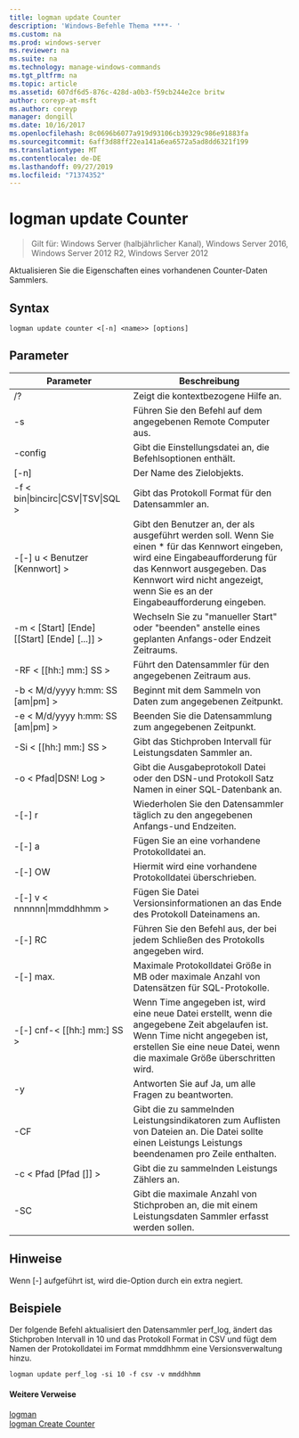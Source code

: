 ```yaml
---
title: logman update Counter
description: 'Windows-Befehle Thema ****- '
ms.custom: na
ms.prod: windows-server
ms.reviewer: na
ms.suite: na
ms.technology: manage-windows-commands
ms.tgt_pltfrm: na
ms.topic: article
ms.assetid: 607df6d5-876c-428d-a0b3-f59cb244e2ce britw
author: coreyp-at-msft
ms.author: coreyp
manager: dongill
ms.date: 10/16/2017
ms.openlocfilehash: 8c0696b6077a919d93106cb39329c986e91883fa
ms.sourcegitcommit: 6aff3d88ff22ea141a6ea6572a5ad8dd6321f199
ms.translationtype: MT
ms.contentlocale: de-DE
ms.lasthandoff: 09/27/2019
ms.locfileid: "71374352"
---
```

# <a name="logman-update-counter"></a>logman update Counter

>Gilt für: Windows Server (halbjährlicher Kanal), Windows Server 2016, Windows Server 2012 R2, Windows Server 2012

Aktualisieren Sie die Eigenschaften eines vorhandenen Counter-Daten Sammlers.  

## <a name="syntax"></a>Syntax  
```  
logman update counter <[-n] <name>> [options]  
```  
## <a name="parameters"></a>Parameter  

|                    Parameter                     |                                                                               Beschreibung                                                                               |
|--------------------------------------------------|-------------------------------------------------------------------------------------------------------------------------------------------------------------------------|
|                        /?                        |                                                                    Zeigt die kontextbezogene Hilfe an.                                                                     |
|                -s <computer name>                |                                                          Führen Sie den Befehl auf dem angegebenen Remote Computer aus.                                                          |
|                 -config <value>                  |                                                         Gibt die Einstellungsdatei an, die Befehlsoptionen enthält.                                                         |
|                   [-n] <name>                    |                                                                       Der Name des Zielobjekts.                                                                        |
| -f < bin&#124;bincirc&#124;CSV&#124;TSV&#124;SQL > |                                                            Gibt das Protokoll Format für den Datensammler an.                                                             |
|             -[-] u < Benutzer [Kennwort] >              | Gibt den Benutzer an, der als ausgeführt werden soll. Wenn Sie einen \* für das Kennwort eingeben, wird eine Eingabeaufforderung für das Kennwort ausgegeben. Das Kennwort wird nicht angezeigt, wenn Sie es an der Eingabeaufforderung eingeben. |
|    -m < [Start] [Ende] [[Start] [Ende] [...]] >    |                                                Wechseln Sie zu "manueller Start" oder "beenden" anstelle eines geplanten Anfangs-oder Endzeit Zeitraums.                                                 |
|                -RF < [[hh:] mm:] SS >                |                                                        Führt den Datensammler für den angegebenen Zeitraum aus.                                                         |
|        -b < M/d/yyyy h:mm: SS [am&#124;pm] >         |                                                              Beginnt mit dem Sammeln von Daten zum angegebenen Zeitpunkt.                                                               |
|        -e < M/d/yyyy h:mm: SS [am&#124;pm] >         |                                                               Beenden Sie die Datensammlung zum angegebenen Zeitpunkt.                                                                |
|                -Si < [[hh:] mm:] SS >                |                                                 Gibt das Stichproben Intervall für Leistungsdaten Sammler an.                                                  |
|              -o < Pfad&#124;DSN! Log >              |                                              Gibt die Ausgabeprotokoll Datei oder den DSN-und Protokoll Satz Namen in einer SQL-Datenbank an.                                               |
|                      -[-] r                       |                                                  Wiederholen Sie den Datensammler täglich zu den angegebenen Anfangs-und Endzeiten.                                                  |
|                      -[-] a                       |                                                                     Fügen Sie an eine vorhandene Protokolldatei an.                                                                     |
|                      -[-] OW                      |                                                                     Hiermit wird eine vorhandene Protokolldatei überschrieben.                                                                     |
|           -[-] v < nnnnnn&#124;mmddhhmm >           |                                                   Fügen Sie Datei Versionsinformationen an das Ende des Protokoll Dateinamens an.                                                   |
|                  -[-] RC <task>                   |                                                         Führen Sie den Befehl aus, der bei jedem Schließen des Protokolls angegeben wird.                                                          |
|                 -[-] max. <value>                  |                                                 Maximale Protokolldatei Größe in MB oder maximale Anzahl von Datensätzen für SQL-Protokolle.                                                  |
|              -[-] cnf-< [[hh:] mm:] SS >              |     Wenn Time angegeben ist, wird eine neue Datei erstellt, wenn die angegebene Zeit abgelaufen ist. Wenn Time nicht angegeben ist, erstellen Sie eine neue Datei, wenn die maximale Größe überschritten wird.     |
|                        -y                        |                                                             Antworten Sie auf Ja, um alle Fragen zu beantworten.                                                              |
|                  -CF <filename>                  |                       Gibt die zu sammelnden Leistungsindikatoren zum Auflisten von Dateien an. Die Datei sollte einen Leistungs Leistungs beendenamen pro Zeile enthalten.                        |
|               -c < Pfad [Pfad []] >               |                                                              Gibt die zu sammelnden Leistungs Zählers an.                                                               |
|                   -SC <value>                    |                                      Gibt die maximale Anzahl von Stichproben an, die mit einem Leistungsdaten Sammler erfasst werden sollen.                                      |

## <a name="remarks"></a>Hinweise  
Wenn [-] aufgeführt ist, wird die-Option durch ein extra negiert.  
## <a name="BKMK_examples"></a>Beispiele  
Der folgende Befehl aktualisiert den Datensammler perf_log, ändert das Stichproben Intervall in 10 und das Protokoll Format in CSV und fügt dem Namen der Protokolldatei im Format mmddhhmm eine Versionsverwaltung hinzu.  
```  
logman update perf_log -si 10 -f csv -v mmddhhmm  
```  
#### <a name="additional-references"></a>Weitere Verweise  
[logman](logman.md)  
[logman Create Counter](logman-create-counter.md)  
